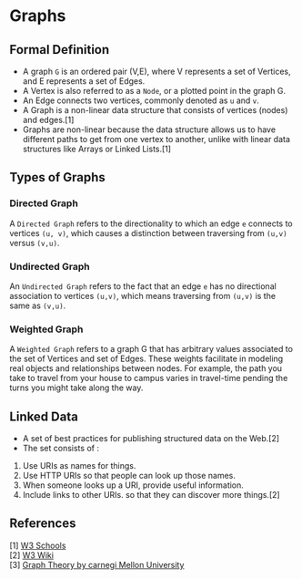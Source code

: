 # Graphs

##  Formal Definition 
* A graph `G` is an ordered pair (V,E), where V represents a set of Vertices, and E represents a set of Edges.
* A Vertex is also referred to as a `Node`, or a plotted point in the graph G.
* An Edge connects two vertices, commonly denoted as `u` and `v`.
* A Graph is a non-linear data structure that consists of vertices (nodes) and edges.[1]
* Graphs are non-linear because the data structure allows us to have different paths to get from one vertex to another, unlike with linear data structures like Arrays or Linked Lists.[1]

## Types of Graphs
### Directed Graph
A `Directed Graph` refers to the directionality to which an edge `e` connects to vertices `(u, v)`, which causes a distinction between traversing from `(u,v)` versus `(v,u)`.

### Undirected Graph
An `Undirected Graph` refers to the fact that an edge `e` has no directional association to vertices `(u,v)`, which means traversing from `(u,v)` is the same as `(v,u)`.

### Weighted Graph
A `Weighted Graph` refers to a graph G that has arbitrary values associated to the set of Vertices and set of Edges. These weights facilitate in modeling real objects and relationships between nodes. For example, the path you take to travel from your house to campus varies in travel-time pending the turns you might take along the way. 

##  Linked Data 
* A set of best practices for publishing structured data on the Web.[2]
* The set consists of :
1. Use URIs as names for things.
2. Use HTTP URIs so that people can look up those names.
3. When someone looks up a URI, provide useful information.
4. Include links to other URIs. so that they can discover more things.[2]

## References
[1] [W3 Schools](https://www.w3schools.com/dsa/dsa_theory_graphs.php)  
[2] [W3 Wiki](https://www.w3.org/wiki/LinkedData)  
[3] [Graph Theory by carnegi Mellon University](https://www.andrew.cmu.edu/course/21-228/lec10.pdf)

